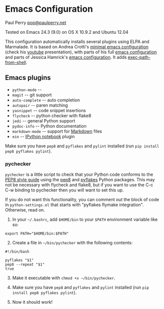 # Emacs Configuration
Paul Perry
pop@paulperry.net

Tested on Emacs 24.3 (9.0)
on OS X 10.9.2 and Ubuntu 12.04

This configuration automatically installs several plugins using ELPA and Marmalade.
It is based on Andrea Crotti's [minimal emacs configuration](https://github.com/AndreaCrotti/minimal-emacs-configuration/) (check his [youtube](https://www.youtube.com/watch?v=0cZ7szFuz18) presentation), with parts of his full [emacs configuration](https://github.com/AndreaCrotti/Emacs-configuration) and parts of Jessica Hamrick's [emacs configuration](https://github.com/jhamrick/emacs/). It adds [exec-path-from-shell](https://github.com/purcell/exec-path-from-shell). 

## Emacs plugins ##

* `python-mode` -- 
* `magit` -- git support
* `auto-complete` -- auto completion
* `autopair` -- paren matching
* `yasnippet` -- code snippet insertions
* `flycheck` -- python checker with flake8
* `jedi` -- general Python support
* `pydoc-info` -- Python documentation
* `markdown-mode` -- support for [Markdown](http://daringfireball.net/projects/markdown/) files
* `ein` -- [IPython notebook](http://ipython.org/notebook) plugin

<!---
* `auctex` -- LaTeX plugin 
* `matlab-mode` -- support Matlab files
-->

Make sure you have `pep8` and `pyflakes` and `pylint` installed (run
`pip install pep8 pyflakes pylint`).

### pychecker ###

`pychecker` is a little script to check that your Python code conforms
to the [PEP8 style guide](http://legacy.python.org/dev/peps/pep-0008/)
using the [pep8](https://pypi.python.org/pypi/pep8) and
[pyflakes](https://pypi.python.org/pypi/pyflakes/0.8.1) Python
packages. This may not be necessary with flycheck and flake8, but if
you want to use the C-c C-w binding to pychecker then you will want to
set this up.

If you do not want this functionality, you can comment out the block
of code in `python-settings.el` that starts with "pyflakes flymake
integration". Otherwise, read on.

1. In your `~/.bashrc`, add `$HOME/bin` to your `$PATH` environment variable like so:
  
  ```
  export PATH="$HOME/bin:$PATH"
  ```

2. Create a file in `~/bin/pychecker` with the following contents:

  ```
  #!/bin/bash
  
  pyflakes "$1"
  pep8 --repeat "$1"
  true
  ```

3. Make it executable with `chmod +x ~/bin/pychecker`.

4. Make sure you have `pep8` and `pyflakes` and `pylint` installed (run `pip
   install pep8 pyflakes pylint`).

5. Now it should work! 


